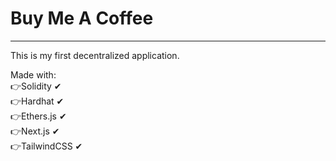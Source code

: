 # Buy Me A Coffee
<hr/>
<p>This is my first decentralized application.</p>
Made with:<br/>
 👉Solidity ✔<br/>
 👉Hardhat ✔<br/>
 👉Ethers.js ✔<br/>
 👉Next.js ✔<br/>
 👉TailwindCSS ✔
